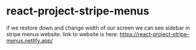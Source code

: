 # react-project-stripe-menus

if we restore down and change width of our screen we can see sidebar in stripe menus website.
link to website is here:
https://react-project-stripe-menus.netlify.app/
